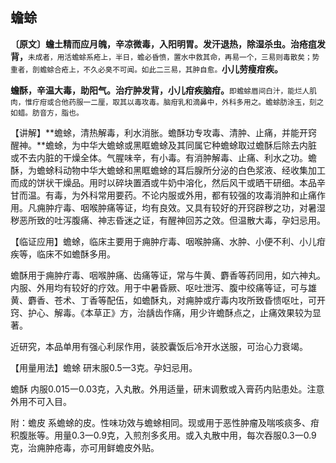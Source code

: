 ## 蟾蜍

**〔原文〕蟾土精而应月魄，辛凉微毒，入阳明胃。发汗退热，除湿杀虫。治疮疽发背，**<small>未成者，用活蟾蜍系疮上，半日，蟾必昏愤，置水中救其命，再易一个，三易则毒散矣；势重者，剖蟾蜍合疮上，不久必臭不可闻。如此二三易，其肿自愈。</small>**小儿劳瘦疳疾。**

**蟾酥，辛温大毒，助阳气。治疔肿发背，小儿疳疾脑疳。**<small>即蟾蜍眉间白汁，能烂人肌肉，惟疔疳或合他药服一二厘，取其以毒攻毒。脑疳乳和滴鼻中，外科多用之。蟾蜍肪涂玉，刻之如蜡。肪音方，脂也。</small>

【讲解】**蟾蜍，清热解毒，利水消胀。蟾酥功专攻毒、清肿、止痛，并能开窍醒神。**蟾蜍，为中华大蟾蜍或黑眶蟾蜍及其同属它种蟾蜍取过蟾酥后除去内脏或不去内脏的干燥全体。气腥味辛，有小毒。有消肿解毒、止痛、利水之功。蟾酥，为蟾蜍科动物中华大蟾蜍和黑眶蟾蜍的耳后腺所分泌的白色浆液、经收集加工而成的饼状干燥品。用时以碎块置酒或牛奶中溶化，然后风干或晒干研细。本品辛甘而温。有毒，为外科常用要药。不论内服或外用，都有较强的攻毒消肿和止痛作用。凡痈肿疔毒、咽喉肿痛等证，均有良效。又具有较好的开窍辟秽之功，对暑湿秽恶所致的吐泻腹痛、神志昏迷之证，有醒神回苏之效。但温散大毒，孕妇忌用。

【临证应用】蟾蜍，临床主要用于痈肿疔毒、咽喉肿痛、水肿、小便不利、小儿疳疾等，临床不如蟾酥多用。

蟾酥用于痈肿疔毒、咽喉肿痛、齿痛等证，常与牛黄、麝香等药同用，如六神丸。内服、外用均有较好的疗效。用于中暑昏厥、呕吐泄泻、腹中绞痛等证，可与雄黄、麝香、苍术、丁香等配伍，如蟾酥丸，对痈肿或疔毒内攻所致昏愦呕吐，可开窍、护心、解毒。《本草正》方，治龋齿作痛，用少许蟾酥点之，止痛效果较为显著。

近研究，本品单用有强心利尿作用，装胶囊饭后冷开水送服，可治心力衰竭。

【用量用法】蟾蜍  研末服0.5一3克。孕妇忌用。

蟾酥  内服0.015一0.03克，入丸散。外用适量，研末调敷或入膏药内贴患处。注意外用不可入目。

附：蟾皮  系蟾蜍的皮。性味功效与蟾蜍相同。现或用于恶性肿瘤及喘咳痰多、疳积腹胀等。用量0.3一0.9克，入煎剂多炙用。或入丸散中用，每次吞服0.3一0.9克，治痈肿疮毒，亦可用鲜蟾皮外贴。
